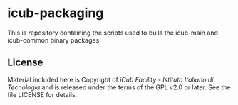 # icub-packaging

This is repository containing the scripts used to buils the icub-main and icub-common binary packages

## License

Material included here is Copyright of _iCub Facility - Istituto Italiano di
Tecnologia_ and is released under the terms of the GPL v2.0 or later.
See the file LICENSE for details.
